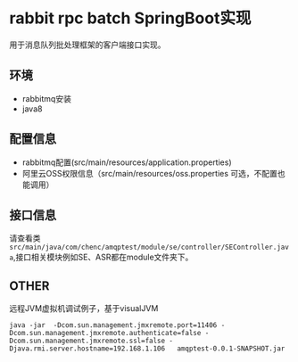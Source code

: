 # rabbit rpc batch SpringBoot实现

用于消息队列批处理框架的客户端接口实现。

## 环境
+ rabbitmq安装
+ java8

## 配置信息
+ rabbitmq配置(src/main/resources/application.properties)
+ 阿里云OSS权限信息（src/main/resources/oss.properties 可选，不配置也能调用）

## 接口信息

请查看类 `src/main/java/com/chenc/amqptest/module/se/controller/SEController.java`,接口相关模块例如SE、ASR都在module文件夹下。

## OTHER

远程JVM虚拟机调试例子，基于visualJVM
```
java -jar  -Dcom.sun.management.jmxremote.port=11406 -Dcom.sun.management.jmxremote.authenticate=false -Dcom.sun.management.jmxremote.ssl=false -Djava.rmi.server.hostname=192.168.1.106   amqptest-0.0.1-SNAPSHOT.jar
```